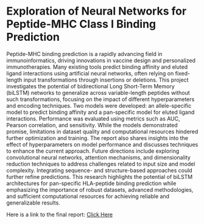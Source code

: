 # Exploration of Neural Networks for Peptide-MHC Class I Binding Prediction

Peptide-MHC binding prediction is a rapidly advancing field in immunoinformatics, driving innovations in vaccine design and personalized immunotherapies. Many existing tools predict binding affinity and eluted ligand interactions using artificial neural networks, often relying on fixed-length input transformations through insertions or deletions. This project investigates the potential of bidirectional Long Short-Term Memory (biLSTM) networks to generalize across variable-length peptides without such transformations, focusing on the impact of different hyperparameters and encoding techniques.
Two models were developed: an allele-specific model to predict binding affinity and a pan-specific model for eluted ligand interactions. Performance was evaluated using metrics such as AUC, Pearson correlation, and sensitivity. While the models demonstrated promise, limitations in dataset quality and computational resources hindered further optimization and training. The report also shares insights into the effect of hyperparameters on model performance and discusses techniques to enhance the current approach.
Future directions include exploring convolutional neural networks, attention mechanisms, and dimensionality reduction techniques to address challenges related to input size and model complexity. Integrating sequence- and structure-based approaches could further refine predictions. This research highlights the potential of biLSTM architectures for pan-specific HLA-peptide binding prediction while emphasizing the importance of robust datasets, advanced methodologies, and sufficient computational resources for achieving reliable and generalizable results.

Here is a link to the final report:
[Click Here](https://github.com/andrew-maalouf/peptide-mhcI-binding/blob/main/Andrew_Maalouf_report.pdf)

